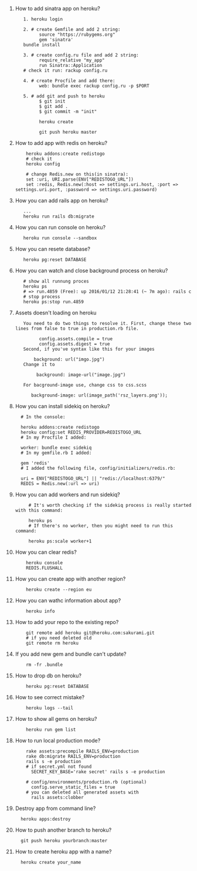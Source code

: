 1. How to add sinatra app on heroku?
  
          1. heroku login
          
          2. # create Gemfile and add 2 string:
                source "https://rubygems.org"
                gem 'sinatra'
          bundle install
          
          3. # create config.ru file and add 2 string:
                require_relative "my_app"
                run Sinatra::Application
          # check it run: rackup config.ru
          
          4. # create Procfile and add there:
                web: bundle exec rackup config.ru -p $PORT
                
          5. # add git and push to heroku 
                $ git init
                $ git add .
                $ git commit -m "init"
                
                heroku create
                
                git push heroku master
                
2. How to add app with redis on heroku?
           
           heroku addons:create redistogo
           # check it
           heroku config
           
           # change Redis.new on this(in sinatra):
           set :uri, URI.parse(ENV["REDISTOGO_URL"])
           set :redis, Redis.new(:host => settings.uri.host, :port => settings.uri.port, :password => settings.uri.password)
           
3. How you can add rails app on heroku?
        
          ...
          heroku run rails db:migrate
4. How you can run console on heroku?
  
          heroku run console --sandbox
5. How you can resete database?
          
          heroku pg:reset DATABASE
6. How you can watch and close background process on heroku?
          
          # show all runnung proces
          heroku ps
          # => run.4859 (Free): up 2016/01/12 21:28:41 (~ 7m ago): rails c
          # stop process
          heroku ps:stop run.4859
7. Assets doesn't loading on heroku 
          
          You need to do two things to resolve it. First, change these two lines from false to true in production.rb file.

                config.assets.compile = true
                config.assets.digest = true
          Second, if you've syntax like this for your images

              background: url("imgo.jpg") 
          Change it to

               background: image-url("image.jpg")
               
          For bacground-image use, change css to css.scss
          
             background-image: url(image_path('rsz_layers.png'));
 8. How you can install sidekiq on heroku?
          
          # In the console:

          heroku addons:create redistogo
          heroku config:set REDIS_PROVIDER=REDISTOGO_URL
          # In my Procfile I added:

          worker: bundle exec sidekiq
          # In my gemfile.rb I added:

          gem 'redis'
          # I added the following file, config/initializers/redis.rb:

          uri = ENV["REDISTOGO_URL"] || "redis://localhost:6379/"
          REDIS = Redis.new(:url => uri)
          
9. How you can add workers and run sidekiq?
          
            # It's worth checking if the sidekiq process is really started with this command:

            heroku ps
            # If there's no worker, then you might need to run this command:

            heroku ps:scale worker+1
10. How you can clear redis?
            
            heroku console
            REDIS.FLUSHALL
11. How you can create app with another region?
            
            heroku create --region eu
12. How you can wathc information about app?
            
            heroku info
13. How to add your repo to the existing repo?
            
            git remote add heroku git@heroku.com:sakurami.git
            # if you need deleted old
            git remote rm heroku
14. If you add new gem and bundle can't update?
            
            rm -fr .bundle
15. How to drop db on heroku?
            
            heroku pg:reset DATABASE
16. How to see correct mistake?

            heroku logs --tail
17. How to show all gems on heroku?
            
            heroku run gem list
18. How to run local production mode?
            
            rake assets:precompile RAILS_ENV=production
            rake db:migrate RAILS_ENV=production
            rails s -e production
            # if secret.yml not found
              SECRET_KEY_BASE='rake secret' rails s -e production
            
            # config/environments/production.rb (optional)
              config.serve_static_files = true
            # you can deleted all generated assets with 
              rails assets:clobber
19. Destroy app from command line?
          
          heroku apps:destroy
20. How to push another branch to heroku? 
          
          git push heroku yourbranch:master
21. How to create heroku app with a name?
          
          heroku create your_name
